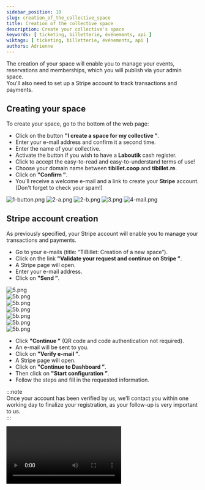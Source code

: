```yaml
---
sidebar_position: 10
slug: creation_of_the_collective_space
title: Creation of the collective space
description: Create your collective's space
keywords: [ ticketing, billetterie, événements, api ]
wiktags: [ ticketing, billetterie, événements, api ]
authors: Adrienne
---
```


The creation of your space will enable you to manage your events, reservations and memberships, which you will publish via your admin space.  
You'll also need to set up a Stripe account to track transactions and payments.

## Creating your space 

To create your space, go to the bottom of the web page:  

- Click on the button **"I create a space for my collective ”**.  
- Enter your e-mail address and confirm it a second time.  
- Enter the name of your collective.  
- Activate the button if you wish to have a **Laboutik** cash register.  
- Click to accept the easy-to-read and easy-to-understand terms of use!  
- Choose your domain name between **tibillet.coop** and **tibillet.re**.  
- Click on **"Confirm ”**.  
- You'll receive a welcome e-mail and a link to create your **Stripe** account. (Don't forget to check your spam!)

![1-button.png](/img/1-button.png)
![2-a.png](/img/2.a.png)
![2-b.png](/img/2.b.png)
![3.png](/img/3.png)
![4-mail.png](/img/4-mail.png)

## Stripe account creation

As previously specified, your Stripe account will enable you to manage your transactions and payments.

- Go to your e-mails (title: “TiBillet: Creation of a new space”).  
- Click on the link **"Validate your request and continue on Stripe ”**.  
- A Stripe page will open.  
- Enter your e-mail address.  
- Click on **"Send ”**.  

![5.png](/img/5.png)  
![5b.png](/img/5b.png)  
![5b.png](/img/5c.png)  
![5b.png](/img/5d.png)  
![5b.png](/img/5e.png)  
![5b.png](/img/5f.png)  
![5b.png](/img/5g.png)  

- Click **"Continue ”** (QR code and code authentication not required).  
- An e-mail will be sent to you.  
- Click on **"Verify e-mail ”**.  
- A Stripe page will open.  
- Click on **"Continue to Dashboard ”**.  
- Then click on **"Start configuration ”**.  
- Follow the steps and fill in the requested information.

:::note  
Once your account has been verified by us, we'll contact you within one working day to finalize your registration, as your follow-up is very important to us.  
:::

<video controls src=“/img/creacollectif.mp4”></video>